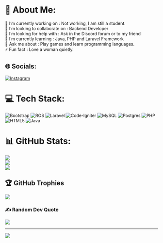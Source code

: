 # 💫 About Me:
🔭 I’m currently working on : Not working, I am still a student.<br>👯 I’m looking to collaborate on : Backend Developer<br>🤝 I’m looking for help with : Ask in the Discord forum or to my friend<br>🌱 I’m currently learning : Java, PHP and Laravel Framework<br>💬 Ask me about : Play games and learn programming languages.<br>⚡ Fun fact : Love a woman quietly.


## 🌐 Socials:
[![Instagram](https://img.shields.io/badge/Instagram-%23E4405F.svg?logo=Instagram&logoColor=white)](https://instagram.com/dickysatriaph_) 

# 💻 Tech Stack:
![Bootstrap](https://img.shields.io/badge/bootstrap-%23563D7C.svg?style=for-the-badge&logo=bootstrap&logoColor=white) ![ROS](https://img.shields.io/badge/ros-%230A0FF9.svg?style=for-the-badge&logo=ros&logoColor=white) ![Laravel](https://img.shields.io/badge/laravel-%23FF2D20.svg?style=for-the-badge&logo=laravel&logoColor=white) ![Code-Igniter](https://img.shields.io/badge/CodeIgniter-%23EF4223.svg?style=for-the-badge&logo=codeIgniter&logoColor=white) ![MySQL](https://img.shields.io/badge/mysql-%2300f.svg?style=for-the-badge&logo=mysql&logoColor=white) ![Postgres](https://img.shields.io/badge/postgres-%23316192.svg?style=for-the-badge&logo=postgresql&logoColor=white) ![PHP](https://img.shields.io/badge/php-%23777BB4.svg?style=for-the-badge&logo=php&logoColor=white) ![HTML5](https://img.shields.io/badge/html5-%23E34F26.svg?style=for-the-badge&logo=html5&logoColor=white) ![Java](https://img.shields.io/badge/java-%23ED8B00.svg?style=for-the-badge&logo=java&logoColor=white)
# 📊 GitHub Stats:
![](https://github-readme-stats.vercel.app/api?username=pasukanbocil&theme=dark&hide_border=false&include_all_commits=false&count_private=false)<br/>
![](https://github-readme-streak-stats.herokuapp.com/?user=pasukanbocil&theme=dark&hide_border=false)<br/>
![](https://github-readme-stats.vercel.app/api/top-langs/?username=pasukanbocil&theme=dark&hide_border=false&include_all_commits=false&count_private=false&layout=compact)

## 🏆 GitHub Trophies
![](https://github-profile-trophy.vercel.app/?username=pasukanbocil&theme=radical&no-frame=false&no-bg=false&margin-w=4)

### ✍️ Random Dev Quote
![](https://quotes-github-readme.vercel.app/api?type=horizontal&theme=radical)

---
[![](https://visitcount.itsvg.in/api?id=pasukanbocil&icon=0&color=0)](https://visitcount.itsvg.in)

<!-- Proudly created with GPRM ( https://gprm.itsvg.in ) -->
